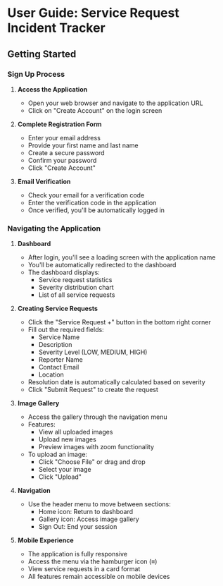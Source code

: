 # User Guide: Service Request Incident Tracker

## Getting Started

### Sign Up Process

1. **Access the Application**

   - Open your web browser and navigate to the application URL
   - Click on "Create Account" on the login screen

2. **Complete Registration Form**

   - Enter your email address
   - Provide your first name and last name
   - Create a secure password
   - Confirm your password
   - Click "Create Account"

3. **Email Verification**
   - Check your email for a verification code
   - Enter the verification code in the application
   - Once verified, you'll be automatically logged in

### Navigating the Application

1. **Dashboard**

   - After login, you'll see a loading screen with the application name
   - You'll be automatically redirected to the dashboard
   - The dashboard displays:
     - Service request statistics
     - Severity distribution chart
     - List of all service requests

2. **Creating Service Requests**

   - Click the "Service Request +" button in the bottom right corner
   - Fill out the required fields:
     - Service Name
     - Description
     - Severity Level (LOW, MEDIUM, HIGH)
     - Reporter Name
     - Contact Email
     - Location
   - Resolution date is automatically calculated based on severity
   - Click "Submit Request" to create the request

3. **Image Gallery**

   - Access the gallery through the navigation menu
   - Features:
     - View all uploaded images
     - Upload new images
     - Preview images with zoom functionality
   - To upload an image:
     - Click "Choose File" or drag and drop
     - Select your image
     - Click "Upload"

4. **Navigation**

   - Use the header menu to move between sections:
     - Home icon: Return to dashboard
     - Gallery icon: Access image gallery
     - Sign Out: End your session

5. **Mobile Experience**
   - The application is fully responsive
   - Access the menu via the hamburger icon (≡)
   - View service requests in a card format
   - All features remain accessible on mobile devices
